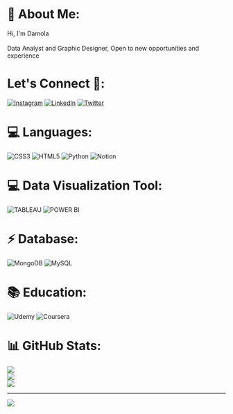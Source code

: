 # 💫 About Me:
Hi, I'm Damola<br><br>Data Analyst and Graphic Designer, Open to new opportunities and experience 


# Let's Connect 🤝:
[![Instagram](https://img.shields.io/badge/Instagram-%23E4405F.svg?logo=Instagram&logoColor=white)](https://instagram.com/https://www.instagram.com/damolagraphix_) [![LinkedIn](https://img.shields.io/badge/LinkedIn-%230077B5.svg?logo=linkedin&logoColor=white)](https://linkedin.com/in/https://www.linkedin.com/in/damola-ogunwolu-58466a238) [![Twitter](https://img.shields.io/badge/Twitter-%231DA1F2.svg?logo=Twitter&logoColor=white)](https://twitter.com/https://twitter.com/AlabiUX) 

# 💻 Languages:
![CSS3](https://img.shields.io/badge/css3-%231572B6.svg?style=for-the-badge&logo=css3&logoColor=white) ![HTML5](https://img.shields.io/badge/html5-%23E34F26.svg?style=for-the-badge&logo=html5&logoColor=white) ![Python](https://img.shields.io/badge/python-3670A0?style=for-the-badge&logo=python&logoColor=ffdd54) ![Notion](https://img.shields.io/badge/Notion-%23000000.svg?style=for-the-badge&logo=notion&logoColor=white)
# 💻 Data Visualization Tool:
![TABLEAU](https://img.shields.io/badge/Tableau-E97627?style=for-the-badge&logo=Tableau&logoColor=white) ![POWER BI]("https://img.shields.io/badge/PowerBI-F2C811?style=for-the-badge&logo=Power%20BI&logoColor=white)
# ⚡ Database:
![MongoDB](https://img.shields.io/badge/MongoDB-4EA94B?style=for-the-badge&logo=mongodb&logoColor=white) ![MySQL](https://img.shields.io/badge/MySQL-005C84?style=for-the-badge&logo=mysql&logoColor=white)
# 📚 Education:
![Udemy](https://img.shields.io/badge/Udemy-000000?style=for-the-badge&logo=Udemy&logoColor=white)
![Coursera](https://img.shields.io/badge/Coursera-0056D2?style=for-the-badge&logo=Coursera&logoColor=white)

# 📊 GitHub Stats:
![](https://github-readme-stats.vercel.app/api?username=Damola09&theme=gotham&hide_border=false&include_all_commits=false&count_private=false)<br/>
![](https://github-readme-streak-stats.herokuapp.com/?user=Damola09&theme=gotham&hide_border=false)<br/>
![](https://github-readme-stats.vercel.app/api/top-langs/?username=Damola09&theme=gotham&hide_border=false&include_all_commits=false&count_private=false&layout=compact)

---
[![](https://visitcount.itsvg.in/api?id=Damola09&icon=6&color=2)](https://visitcount.itsvg.in)

<!-- Proudly created with GPRM ( https://gprm.itsvg.in ) -->
